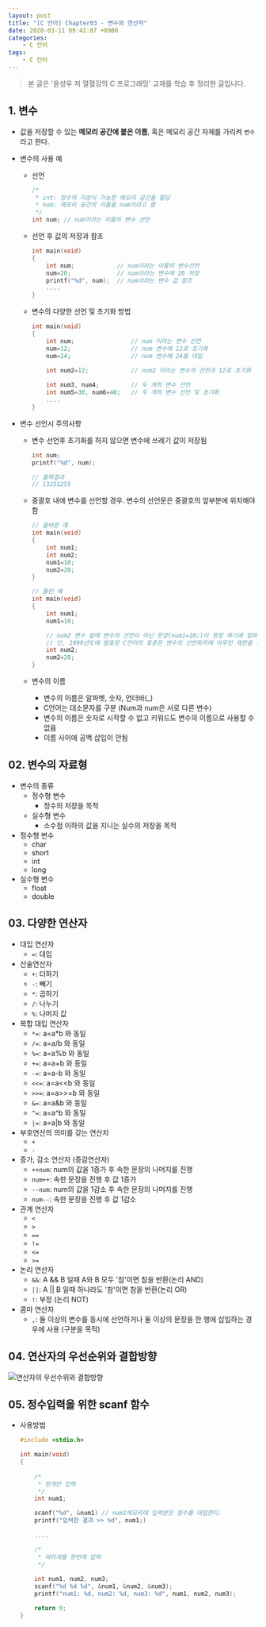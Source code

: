 ```yaml
---
layout: post
title: "[C 언어] Chapter03 - 변수와 연산자"
date: 2020-03-11 09:41:07 +0900
categories: 
    - C 언어
tags:
    - C 언어
---
```


> 본 글은 '윤성우 저 열혈강의 C 프로그래밍' 교재를 학습 후 정리한 글입니다.

<!-- more -->

## 1. 변수
- 값을 저장할 수 있는 **메모리 공간에 붙은 이름**, 혹은 메모리 공간 자체를 가리켜 `변수`라고 한다.
- 변수의 사용 예
    - 선언

        ```c
        /*
         * int: 정수의 저장이 가능한 메모리 공간을 할당
         * num: 매모리 공간의 이름을 num이라고 함
         */
        int num; // num이라는 이름의 변수 선언
        ```

    - 선언 후 값의 저장과 참조

        ```c
        int main(void)
        {
            int num;            // num이라는 이름의 변수선언
            num=20;             // num이라는 변수에 20 저장
            printf("%d", num);  // num이라는 변수 값 참조
            ....
        }
        ```

    - 변수의 다양한 선언 및 초기화 방법
        
        ```c
        int main(void)
        {
            int num;                // num 이라는 변수 선언
            num=12;                 // num 변수에 12로 초기화
            num=24;                 // num 변수에 24를 대입

            int num2=12;            // num2 이라는 변수의 선언과 12로 초기화
            
            int num3, num4;         // 두 개의 변수 선언
            int num5=30, num6=40;   // 두 개의 변수 선언 및 초기화
            ....
        }
        ```

- 변수 선언시 주의사항
    - 변수 선언후 초기화를 하지 않으면 변수에 쓰레기 값이 저장됨
        
        ```c
        int num;
        printf("%d", num);

        // 출력결과
        // 13251255
        ```

    - 중괄호 내에 변수를 선언할 경우. 변수의 선언문은 중괄호의 앞부분에 위치해야 함
        
        ```c
        // 올바른 예
        int main(void)
        {
            int num1;
            int num2;
            num1=10;
            num2=20;
        }

        // 틀린 예
        int main(void)
        {
            int num1;
            num1=10;

            // num2 변수 앞에 변수의 선언이 아닌 문장(num1=10;)이 등장 하기에 컴파일 에러 발생
            // 단, 1999년도에 발표된 C언어의 표준은 변수의 선언위치에 아무런 제한을 두지 않음.
            int num2;   
            num2=20;
        }
        ```

    - 변수의 이름
        - 변수의 이름은 알파벳, 숫자, 언더바(_)
        - C언어는 대소문자를 구분 (Num과 num은 서로 다른 변수)
        - 변수의 이름은 숫자로 시작할 수 없고 키워드도 변수의 이름으로 사용할 수 없음
        - 이름 사이에 공백 삽입이 안됨

## 02. 변수의 자료형
- 변수의 종류
    - 정수형 변수
        - 정수의 저장을 목적
    - 실수형 변수
        - 소수점 이하의 값을 지니는 실수의 저장을 목적
- 정수형 변수
    - char
    - short
    - int
    - long
- 실수형 변수
    - float
    - double

## 03. 다양한 연산자
- 대입 연산자
    - `=`: 대입
- 산술연산자
    - `+`: 더하기
    - `-`: 빼기
    - `*`: 곱하기
    - `/`: 나누기
    - `%`: 나머지 값
- 복합 대입 연산자
    - `*=`: a=a*b 와 동일
    - `/=`: a=a/b 와 동일
    - `%=`: a=a%b 와 동일
    - `+=`: a=a+b 와 동일
    - `-=`: a=a-b 와 동일
    - `<<=`: a=a<<b 와 동일
    - `>>=`: a=a>>=b 와 동일
    - `&=`: a=a&b 와 동일 
    - `^=`: a=a^b 와 동일
    - `|=`: a=a\|b 와 동일
- 부호연산의 의미를 갖는 연산자
    - `+`
    - `-`
- 증가, 감소 연산자 (증감연산자)
    - `++num`: num의 값을 1증가 후 속한 문장의 나머지를 진행
    - `num++`: 속한 문장을 진행 후 값 1증가
    - `--num`: num의 값을 1감소 후 속한 문장의 나머지를 진행
    - `num--`: 속한 문장을 진행 후 값 1감소
- 관계 연산자
    - `<`
    - `>`
    - `==`
    - `!=`
    - `<=`
    - `>=`
- 논리 연산자
    - `&&`: A && B 일때 A와 B 모두 '참'이면 참을 반환(논리 AND)
    - `||`: A \|\| B 일때 하나라도 '참'이면 참을 반환(논리 OR)
    - `!`: 부정 (논리 NOT)
- 콤마 연산자
    - `,`: 둘 이상의 변수를 동시에 선언하거나 둘 이상의 문장을 한 행에 삽입하는 경우에 사용 (구분을 목적)

## 04. 연산자의 우선순위와 결합방향
![연산자의 우선수위와 결합방향](/assets/C-언어/Chpater3-0001.png)

## 05. 정수입력을 위한 scanf 함수
- 사용방법

    ```c
    #include <stdio.h>
    
    int main(void)
    {
        
        /*
         * 한개만 입력
         */
        int num1;

        scanf("%d", &num1) // num1메모리에 입력받은 정수를 대입한다.
        printf("입력한 결과 >> %d", num1;)
        
        ....

        /*
         * 여러개를 한번에 입력
         */
         
        int num1, num2, num3;
        scanf("%d %d %d", &num1, &num2, &num3);
        printf("num1: %d, num2: %d, num3: %d", num1, num2, num3);

        return 0;
    }
    ```